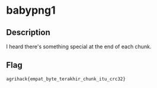 # babypng1

## Description
I heard there's something special at the end of each chunk.

## Flag
`agrihack{empat_byte_terakhir_chunk_itu_crc32}`
